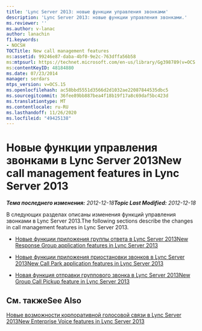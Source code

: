 ```yaml
---
title: 'Lync Server 2013: новые функции управления звонками'
description: 'Lync Server 2013: новые функции управления звонками.'
ms.reviewer: ''
ms.author: v-lanac
author: lanachin
f1.keywords:
- NOCSH
TOCTitle: New call management features
ms:assetid: 99246e87-daba-4bf0-9e2c-763dffa56b58
ms:mtpsurl: https://technet.microsoft.com/en-us/library/Gg398789(v=OCS.15)
ms:contentKeyID: 48184880
ms.date: 07/23/2014
manager: serdars
mtps_version: v=OCS.15
ms.openlocfilehash: ac58bbd5551d3566d2d1032ae22087844535dbc5
ms.sourcegitcommit: 36fee89bb887bea4f18b19f17a8c69daf5bc423d
ms.translationtype: MT
ms.contentlocale: ru-RU
ms.lasthandoff: 11/26/2020
ms.locfileid: "49425138"
---
```

# <a name="new-call-management-features-in-lync-server-2013"></a><span data-ttu-id="75754-103">Новые функции управления звонками в Lync Server 2013</span><span class="sxs-lookup"><span data-stu-id="75754-103">New call management features in Lync Server 2013</span></span>

<div data-xmlns="http://www.w3.org/1999/xhtml">

<div class="topic" data-xmlns="http://www.w3.org/1999/xhtml" data-msxsl="urn:schemas-microsoft-com:xslt" data-cs="https://msdn.microsoft.com/">

<div data-asp="https://msdn2.microsoft.com/asp">



</div>

<div id="mainSection">

<div id="mainBody"><span data-ttu-id="75754-104">

<span> </span></span><span class="sxs-lookup"><span data-stu-id="75754-104">

<span> </span></span></span>

<span data-ttu-id="75754-105">_**Тема последнего изменения:** 2012-12-18_</span><span class="sxs-lookup"><span data-stu-id="75754-105">_**Topic Last Modified:** 2012-12-18_</span></span>

<span data-ttu-id="75754-106">В следующих разделах описаны изменения функций управления звонками в Lync Server 2013.</span><span class="sxs-lookup"><span data-stu-id="75754-106">The following sections describe the changes in call management features in Lync Server 2013.</span></span>

  - [<span data-ttu-id="75754-107">Новые функции приложения группы ответа в Lync Server 2013</span><span class="sxs-lookup"><span data-stu-id="75754-107">New Response Group application features in Lync Server 2013</span></span>](lync-server-2013-new-response-group-application-features.md)

  - [<span data-ttu-id="75754-108">Новые функции приложения приостановки звонков в Lync Server 2013</span><span class="sxs-lookup"><span data-stu-id="75754-108">New Call Park application features in Lync Server 2013</span></span>](lync-server-2013-new-call-park-application-features.md)

  - [<span data-ttu-id="75754-109">Новая функция отправки группового звонка в Lync Server 2013</span><span class="sxs-lookup"><span data-stu-id="75754-109">New Group Call Pickup feature in Lync Server 2013</span></span>](lync-server-2013-new-group-call-pickup-feature.md)

<div>

## <a name="see-also"></a><span data-ttu-id="75754-110">См. также</span><span class="sxs-lookup"><span data-stu-id="75754-110">See Also</span></span>


[<span data-ttu-id="75754-111">Новые возможности корпоративной голосовой связи в Lync Server 2013</span><span class="sxs-lookup"><span data-stu-id="75754-111">New Enterprise Voice features in Lync Server 2013</span></span>](lync-server-2013-new-enterprise-voice-features.md)  
  

<span data-ttu-id="75754-112"></div>

</div>

<span> </span>

</div>

</div>

</span><span class="sxs-lookup"><span data-stu-id="75754-112"></div>

</div>

<span> </span>

</div>

</div>

</span></span></div>

